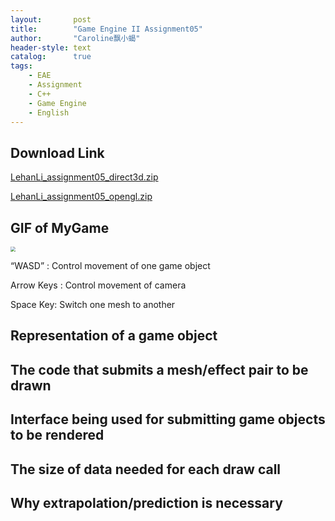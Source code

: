 ```yaml
---
layout:       post
title:        "Game Engine II Assignment05"
author:       "Caroline飘小蝎"
header-style: text
catalog:      true
tags:
    - EAE
    - Assignment
    - C++
    - Game Engine
    - English
---
```


## Download Link

 [LehanLi_assignment05_direct3d.zip](\assets\eae\assignment5\Assignment05_D3D.zip) 

 [LehanLi_assignment05_opengl.zip](\assets\eae\assignment5\Assignment05_OpenGL.zip) 

## GIF of MyGame

<img src="\assets\eae\assignment5\Assignment05.gif" style="zoom:50%;" />

“WASD” : Control movement of one game object

Arrow Keys : Control movement of camera

Space Key: Switch one mesh to another

## Representation of a game object



## The code that submits a mesh/effect pair to be drawn



## Interface being used for submitting game objects to be rendered



## The size of data needed for each draw call





## Why extrapolation/prediction is necessary

